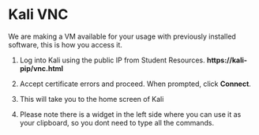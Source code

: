 # Kali VNC

We are making a VM available for your usage with previously installed software, this is how you access it.

1. Log into Kali using the public IP from Student Resources.
**https://kali-pip/vnc.html**

2. Accept certificate errors and proceed. When prompted, click **Connect**. 

3. This will take you to the home screen of Kali

4. Please note there is a widget in the left side where you can use it as your clipboard, so you dont need to type all the commands.
